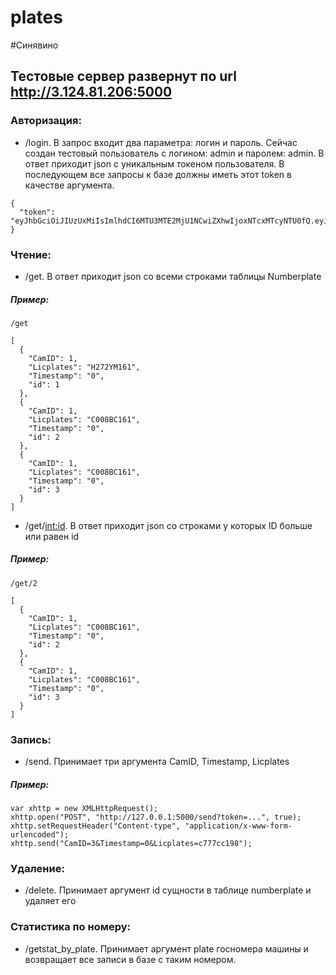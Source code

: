 # plates

#Синявино

## Тестовые сервер развернут по url http://3.124.81.206:5000

### Авторизация:

- /login. В запрос входит два параметра: логин и пароль. Сейчас создан тестовый пользователь с логином: admin и паролем: admin. В ответ приходит json с уникальным токеном пользователя. В последующем все запросы к базе должны иметь этот token в качестве аргумента.

```
{
  "token": "eyJhbGciOiJIUzUxMiIsImlhdCI6MTU3MTE2MjU1NCwiZXhwIjoxNTcxMTcyNTU0fQ.eyJpZCI6MTF9.lAU7dZkII6g3AY81cWDrFlDNCNc_IPQbCeIMR6UlJkozjC5VkOO0enrBW39sI6hEa5GYuatqFgZgaQN28JDnkg"
}
```
 
### Чтение:
- /get. В ответ приходит json со всеми строками таблицы Numberplate

##### Пример:
```
/get

[
  {
    "CamID": 1, 
    "Licplates": "H272YM161", 
    "Timestamp": "0", 
    "id": 1
  }, 
  {
    "CamID": 1, 
    "Licplates": "C008BC161", 
    "Timestamp": "0", 
    "id": 2
  }, 
  {
    "CamID": 1, 
    "Licplates": "C008BC161", 
    "Timestamp": "0", 
    "id": 3
  }
]
```


- /get/<int:id>. В ответ приходит json cо строками у которых ID больше или равен id

##### Пример:
```
/get/2

[
  {
    "CamID": 1, 
    "Licplates": "C008BC161", 
    "Timestamp": "0", 
    "id": 2
  }, 
  {
    "CamID": 1, 
    "Licplates": "C008BC161", 
    "Timestamp": "0", 
    "id": 3
  }
]
```

### Запись:
- /send. Принимает три аргумента CamID, Timestamp, Licplates


##### Пример:
```
var xhttp = new XMLHttpRequest();
xhttp.open("POST", "http://127.0.0.1:5000/send?token=...", true);
xhttp.setRequestHeader("Content-type", "application/x-www-form-urlencoded");
xhttp.send("CamID=3&Timestamp=0&Licplates=c777cc198");
```

### Удаление:
- /delete. Принимает аргумент id сущности в таблице numberplate и удаляет его


### Статистика по номеру:
- /getstat_by_plate. Принимает аргумент plate госномера машины и возвращает все записи в базе с таким номером.

